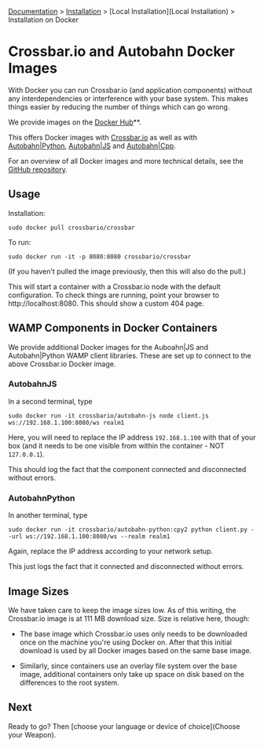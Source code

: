 [Documentation](.) > [Installation](Installation) > [Local Installation](Local Installation) > Installation on Docker

# Crossbar.io and Autobahn Docker Images

With Docker you can run Crossbar.io (and application components) without any interdependencies or interference with your base system. This makes things easier by reducing the number of things which can go wrong.

We provide images on the [Docker Hub](https://hub.docker.com/r/crossbario/)**.

This offers Docker images with [Crossbar.io](https://hub.docker.com/r/crossbario/crossbar/tags/) as well as with [Autobahn|Python](https://hub.docker.com/r/crossbario/autobahn-python/tags/), [Autobahn|JS](https://hub.docker.com/r/crossbario/autobahn-js/tags/) and [Autobahn|Cpp](https://hub.docker.com/r/crossbario/autobahn-cpp/tags/).

For an overview of all Docker images and more technical details, see the [GitHub repository](https://github.com/crossbario/crossbar-docker).


## Usage

Installation:

```console
sudo docker pull crossbario/crossbar
```

To run:

```console
sudo docker run -it -p 8080:8080 crossbario/crossbar
```

(If you haven't pulled the image previously, then this will also do the pull.)

This will start a container with a Crossbar.io node with the default configuration. To check things are running, point your browser to http://localhost:8080. This should show a custom 404 page.


## WAMP Components in Docker Containers

We provide additional Docker images for the Auboahn|JS and Autobahn|Python WAMP client libraries.
These are set up to connect to the above Crossbar.io Docker image.

### AutobahnJS

In a second terminal, type

```console
sudo docker run -it crossbario/autobahn-js node client.js ws://192.168.1.100:8080/ws realm1
```

Here, you will need to replace the IP address `192.168.1.100` with that of your box (and it needs to be one visible from within the container - NOT `127.0.0.1`).

This should log the fact that the component connected and disconnected without errors.

### AutobahnPython

In another terminal, type

```console
sudo docker run -it crossbario/autobahn-python:cpy2 python client.py --url ws://192.168.1.100:8080/ws --realm realm1
```

Again, replace the IP address according to your network setup.

This just logs the fact that it connected and disconnected without errors.


## Image Sizes

We have taken care to keep the image sizes low. As of this writing, the Crossbar.io image is at 111 MB download size. Size is relative here, though:

* The base image which Crossbar.io uses only needs to be downloaded once on the machine you're using Docker on. After that this initial download is used by all Docker images based on the same base image.

* Similarly, since containers use an overlay file system over the base image, additional containers only take up space on disk based on the differences to the root system.


## Next

Ready to go? Then [choose your language or device of choice](Choose your Weapon).
